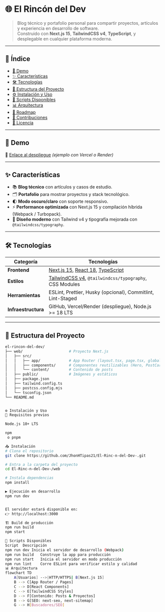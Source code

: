 # 🌐 El Rincón del Dev

> Blog técnico y portafolio personal para compartir proyectos, artículos y experiencia en desarrollo de software.  
> Construido con **Next.js 15**, **TailwindCSS v4**, **TypeScript**, y desplegable en cualquier plataforma moderna.

---

## 📖 Índice
- [🚀 Demo](#-demo)
- [✨ Características](#-características)
- [🛠 Tecnologías](#-tecnologías)
- [📂 Estructura del Proyecto](#-estructura-del-proyecto)
- [⚙️ Instalación y Uso](#️-instalación-y-uso)
- [🧩 Scripts Disponibles](#-scripts-disponibles)
- [📊 Arquitectura](#-arquitectura)
- [📝 Roadmap](#-roadmap)
- [🤝 Contribuciones](#-contribuciones)
- [📄 Licencia](#-licencia)

---

## 🚀 Demo
🔗 [Enlace al despliegue](https://tu-deploy-aqui.vercel.app) *(ejemplo con Vercel o Render)*

---

## ✨ Características
- 📚 **Blog técnico** con artículos y casos de estudio.  
- 🗂 **Portafolio** para mostrar proyectos y stack tecnológico.  
- 🌓 **Modo oscuro/claro** con soporte responsivo.  
- ⚡ **Performance optimizada** con Next.js 15 y compilación híbrida (Webpack / Turbopack).  
- 🎨 **Diseño moderno** con Tailwind v4 y tipografía mejorada con `@tailwindcss/typography`.

---

## 🛠 Tecnologías

| Categoría        | Tecnologías                                                                 |
|------------------|-----------------------------------------------------------------------------|
| **Frontend**     | [Next.js 15](https://nextjs.org/), [React 18](https://react.dev/), [TypeScript](https://www.typescriptlang.org/) |
| **Estilos**      | [TailwindCSS v4](https://tailwindcss.com/), `@tailwindcss/typography`, CSS Modules |
| **Herramientas** | ESLint, Prettier, Husky (opcional), Commitlint, Lint-Staged                  |
| **Infraestructura** | GitHub, Vercel/Render (despliegue), Node.js >= 18 LTS                     |

---

## 📂 Estructura del Proyecto

```bash
el-rincon-del-dev/
├── web/                     # Proyecto Next.js
│   ├── src/
│   │   ├── app/             # App Router (layout.tsx, page.tsx, globals.css)
│   │   ├── components/      # Componentes reutilizables (Hero, PostCard, etc.)
│   │   └── content/         # Contenido de posts
│   ├── public/              # Imágenes y estáticos
│   ├── package.json
│   ├── tailwind.config.ts
│   ├── postcss.config.mjs
│   └── tsconfig.json
└── README.md


⚙️ Instalación y Uso
🔧 Requisitos previos

Node.js 18+ LTS

npm
 o pnpm

📥 Instalación
# Clona el repositorio
git clone https://github.com/JhonHTipas21/El-Rinc-n-del-Dev-.git

# Entra a la carpeta del proyecto
cd El-Rinc-n-del-Dev-/web

# Instala dependencias
npm install

▶️ Ejecución en desarrollo
npm run dev


El servidor estará disponible en:
👉 http://localhost:3000

🏗 Build de producción
npm run build
npm start

🧩 Scripts Disponibles
Script	Descripción
npm run dev	Inicia el servidor de desarrollo (Webpack)
npm run build	Construye la app para producción
npm run start	Inicia el servidor en modo producción
npm run lint	Corre ESLint para verificar estilo y calidad
📊 Arquitectura
flowchart TD
    A[Usuarios] -->|HTTP/HTTPS| B[Next.js 15]
    B --> C[App Router / Pages]
    C --> D[React Components]
    C --> E[TailwindCSS Styles]
    D --> F[Contenido: Posts & Proyectos]
    B --> G[SEO: next-seo, next-sitemap]
    G --> H[Buscadores/SEO]
